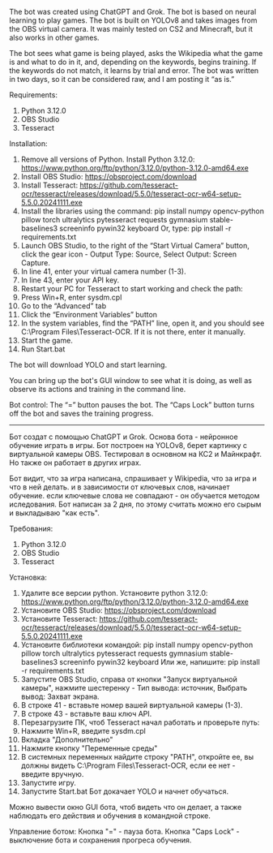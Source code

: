 The bot was created using ChatGPT and Grok. The bot is based on neural learning to play games. The bot is built on YOLOv8 and takes images from the OBS virtual camera.  It was mainly tested on CS2 and Minecraft, but it also works in other games.

The bot sees what game is being played, asks the Wikipedia what the game is and what to do in it, and, depending on the keywords, begins training. If the keywords do not match, it learns by trial and error. The bot was written in two days, so it can be considered raw, and I am posting it “as is.”

Requirements:
1. Python 3.12.0
1. OBS Studio
2. Tesseract

Installation:
1. Remove all versions of Python. Install Python 3.12.0: https://www.python.org/ftp/python/3.12.0/python-3.12.0-amd64.exe
2. Install OBS Studio: https://obsproject.com/download
3. Install Tesseract: https://github.com/tesseract-ocr/tesseract/releases/download/5.5.0/tesseract-ocr-w64-setup-5.5.0.20241111.exe
4. Install the libraries using the command: 
pip install numpy opencv-python pillow torch ultralytics pytesseract requests gymnasium stable-baselines3 screeninfo pywin32 keyboard
Or, type:
pip install -r requirements.txt
5. Launch OBS Studio, to the right of the “Start Virtual Camera” button, click the gear icon - Output Type: Source, Select Output: Screen Capture.
6. In line 41, enter your virtual camera number (1-3).
7. In line 43, enter your API key.
8. Restart your PC for Tesseract to start working and check the path:
9. Press Win+R, enter sysdm.cpl
10. Go to the “Advanced” tab
11. Click the “Environment Variables” button
12. In the system variables, find the “PATH” line, open it, and you should see C:\Program Files\Tesseract-OCR. If it is not there, enter it manually.
13. Start the game.
14. Run Start.bat

The bot will download YOLO and start learning.

You can bring up the bot's GUI window to see what it is doing, as well as observe its actions and training in the command line.

Bot control:
The “=” button pauses the bot.
The “Caps Lock” button turns off the bot and saves the training progress.

-----------------------------------------------------------------------------------------------------------------------------------------------------------
Бот создат с помощью ChatGPT и Grok. Основа бота - нейронное обучение играть в игры. Бот построен на YOLOv8, берет картинку с виртуальной камеры OBS.  Тестировал в основном на КС2 и Майнкрафт. Но также он работает в других играх.

Бот видит, что за игра написана, спрашивает у Wikipedia, что за игра и что в ней делать. и в зависимости от ключевых слов, начинает обучение. если ключевые слова не совпадают - он обучается методом иследования. Бот написан за 2 дня, по этому считать можно его сырым и выкладываю "как есть".

Требования:
1. Python 3.12.0
1. OBS Studio
2. Tesseract

Установка:
1. Удалите все версии python. Установите python 3.12.0: https://www.python.org/ftp/python/3.12.0/python-3.12.0-amd64.exe
2. Установите OBS Studio: https://obsproject.com/download
3. Установите Tesseract: https://github.com/tesseract-ocr/tesseract/releases/download/5.5.0/tesseract-ocr-w64-setup-5.5.0.20241111.exe
4. Установите библиотеки командой: 
pip install numpy opencv-python pillow torch ultralytics pytesseract requests gymnasium stable-baselines3 screeninfo pywin32 keyboard
Или же, напишите:
pip install -r requirements.txt
5. Запустите OBS Studio, справа от кнопки "Запуск виртуальной камеры", нажмите шестеренку - Тип вывода: источник, Выбрать вывод: Захват экрана.
6. В строке 41 - вставьте номер вашей виртуальной камеры (1-3).
7. В строке 43 - вставьте ваш ключ API.
8. Перезагрузите ПК, чтоб Tesseract начал работать и проверьте путь:
9. Нажмите Win+R, введите sysdm.cpl
10. Вкладка "Дополнительно"
11. Нажмите кнопку "Переменные среды"
12. В системных переменных найдите строку "PATH", откройте ее, вы должны видеть C:\Program Files\Tesseract-OCR, если ее нет - введите вручную.
13. Запустите игру.
14. Запустите Start.bat
Бот докачает YOLO и начнет обучаться.

Можно вывести окно GUI бота, чтоб видеть что он делает, а также наблюдать его действия и обучения в командной строке.

Управление ботом:
Кнопка "=" - пауза бота.
Кнопка "Caps Lock" - выключение бота и сохранения прогреса обучения.
